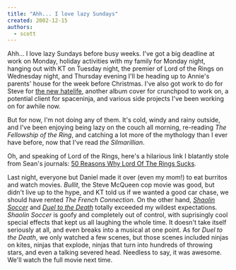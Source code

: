 ```yaml
---
title: "Ahh... I love lazy Sundays"
created: 2002-12-15
authors: 
  - scott
---
```


Ahh... I love lazy Sundays before busy weeks. I've got a big deadline at work on Monday, holiday activities with my family for Monday night, hanging out with KT on Tuesday night, the premier of Lord of the Rings on Wednesday night, and Thursday evening I'll be heading up to Annie's parents' house for the week before Christmas. I've also got work to do for Steve for [the new hatelife](http://test.hatelife.org/), another album cover for crunchpod to work on, a potential client for spaceninja, and various side projects I've been working on for awhile now.  
  
But for now, I'm not doing any of them. It's cold, windy and rainy outside, and I've been enjoying being lazy on the couch all morning, re-reading _The Fellowship of the Ring_, and catching a lot more of the mythology than I ever have before, now that I've read _the Silmarillian_.  
  
Oh, and speaking of Lord of the Rings, here's a hilarious link I blatantly stole from Sean's journals: [50 Reasons Why Lord Of The Rings Sucks](http://www.pointlesswasteoftime.com/film/50reasons.html).  
  
Last night, everyone but Daniel made it over (even my mom!) to eat burritos and watch movies. _Bullit_, the Steve McQueen cop movie was good, but didn't live up to the hype, and KT told us if we wanted a good car chase, we should have rented _The French Connection_. On the other hand, [_Shaolin Soccer_](http://www.kfccinema.com/reviews/comedy/shaolinsoccer/shaolinsoccer.html) and [_Duel to the Death_](http://www.kfccinema.com/reviews/swordplay/dueltothedeath/dueltothedeath.html) totally exceeded my wildest expectations. _Shaolin Soccer_ is goofy and completely out of control, with suprisingly cool special effects that kept us all laughing the whole time. It doesn't take itself seriously at all, and even breaks into a musical at one point. As for _Duel to the Death_, we only watched a few scenes, but those scenes included ninjas on kites, ninjas that explode, ninjas that turn into hundreds of throwing stars, and even a talking severed head. Needless to say, it was awesome. We'll watch the full movie next time.
